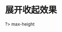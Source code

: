 # 展开收起效果

?> max-height

<vuep template="#experience--foldable"></vuep>

<script v-pre type="text/x-template" id="experience--foldable">
<template>
<main>
  <p>个人觉得，display:table-cell最强的应用是可以任意个数列表的等宽效果</p>
  <div v-bind:class="{foldable:true, unFold: !isFold}">
    <p>隐藏的内容...</p>
  </div>
  <span v-on:click='toggle'>{{isFold ? '更多↓' : '收起↑'}}</span>
</main>
</template>
<style>
main{
  height: 300px;
  width: 100%;
}
.foldable {
  max-height: 0;
  overflow: hidden;
  transition: max-height .25s;
}
.unFold {
  max-height: 666px;
}
</style>

<script>
module.exports = {
  methods:{
    toggle: function (event) {
    this.isFold = !this.isFold
  }
  },
  data: () => ({
    isFold: true
  })
}
</script>
</script>
